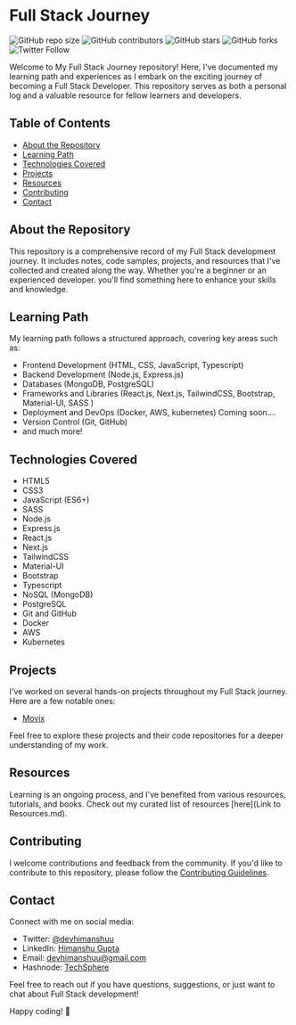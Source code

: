 # Full Stack Journey

![GitHub repo size](https://img.shields.io/github/repo-size/devhimanshuu/Full_stack_Journey)
![GitHub contributors](https://img.shields.io/github/contributors/devhimanshuu/Full_stack_Journey)
![GitHub stars](https://img.shields.io/github/stars/devhimanshuu/Full_stack_Journey?style=social)
![GitHub forks](https://img.shields.io/github/forks/devhimanshuu/Full_stack_Journey?style=social)
![Twitter Follow](https://img.shields.io/twitter/follow/devhimanshuu?style=social)

Welcome to My Full Stack Journey repository! Here, I've documented my learning path and experiences as I embark on the exciting journey of becoming a Full Stack Developer. This repository serves as both a personal log and a valuable resource for fellow learners and developers.

## Table of Contents
- [About the Repository](#about-the-repository)
- [Learning Path](#learning-path)
- [Technologies Covered](#technologies-covered)
- [Projects](#projects)
- [Resources](#resources)
- [Contributing](#contributing)
- [Contact](#contact)

## About the Repository
This repository is a comprehensive record of my Full Stack development journey. It includes notes, code samples, projects, and resources that I've collected and created along the way. Whether you're a beginner or an experienced developer. you'll find something here to enhance your skills and knowledge.

## Learning Path
My learning path follows a structured approach, covering key areas such as:
- Frontend Development (HTML, CSS, JavaScript, Typescript)
- Backend Development (Node.js, Express.js) 
- Databases (MongoDB, PostgreSQL)
- Frameworks and Libraries (React.js, Next.js, TailwindCSS, Bootstrap, Material-UI, SASS )
- Deployment and DevOps (Docker, AWS, kubernetes) Coming soon....
- Version Control (Git, GitHub)
- and much more!

## Technologies Covered
- HTML5
- CSS3
- JavaScript (ES6+)
- SASS
- Node.js
- Express.js
- React.js
- Next.js
- TailwindCSS
- Material-UI
- Bootstrap
- Typescript
- NoSQL (MongoDB)
- PostgreSQL
- Git and GitHub
- Docker
- AWS
- Kubernetes
  
## Projects
I've worked on several hands-on projects throughout my Full Stack journey. Here are a few notable ones:
- [Movix](https://github.com/devhimanshuu/Movix) 
  

Feel free to explore these projects and their code repositories for a deeper understanding of my work.

## Resources
Learning is an ongoing process, and I've benefited from various resources, tutorials, and books. Check out my curated list of resources [here](Link to Resources.md).

## Contributing
I welcome contributions and feedback from the community. If you'd like to contribute to this repository, please follow the [Contributing Guidelines](Contributing.md).

## Contact
Connect with me on social media:
- Twitter: [@devhimanshuu](https://twitter.com/devhimanshuu)
- LinkedIn: [Himanshu Gupta](https://www.linkedin.com/in/himanshu-guptaa/)
- Email: devhimanshuu@gmail.com
- Hashnode: [TechSphere](https://techsphere.hashnode.dev/)

Feel free to reach out if you have questions, suggestions, or just want to chat about Full Stack development!

Happy coding! 🚀

